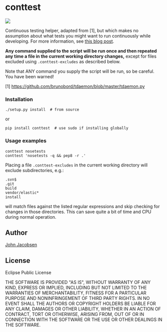 # conttest

<a href="https://travis-ci.org/eigenhombre/continuous-testing-helper"><img src="https://travis-ci.org/eigenhombre/continuous-testing-helper.svg?branch=master"></a>

Continuous testing helper, adapted from [1], but which makes no
assumption about what tests you might want to run continuously while
developing.  For more information, see
[this blog post](http://zerolib.com/continuous-testing.html).

**Any command supplied to the script will be run once and then
repeated any time a file in the current working directory changes,**
except for files excluded using `.conttest-excludes` as described below.

Note that ANY command you supply the script will be run, so be
careful.  You have been warned!

[1] https://github.com/brunobord/tdaemon/blob/master/tdaemon.py

### Installation

    ./setup.py install  # from source
or

    pip install conttest  # use sudo if installing globally

### Usage examples

    conttest nosetests
    conttest 'nosetests -q && pep8 -r .'

Placing a file `.conttest-excludes` in the current working directory
will exclude subdirectories, e.g.:

    .svn$
    .git
    build
    vendor/elastic*
    install

will match files against the listed regular expressions and skip checking
for changes in those directories.  This can save quite a bit of time and CPU
during normal operation.

## Author

[John Jacobsen](http://eigenhombre.com)

## License

Eclipse Public License

THE SOFTWARE IS PROVIDED "AS IS", WITHOUT WARRANTY OF ANY KIND, EXPRESS OR
IMPLIED, INCLUDING BUT NOT LIMITED TO THE WARRANTIES OF MERCHANTABILITY,
FITNESS FOR A PARTICULAR PURPOSE AND NONINFRINGEMENT OF THIRD PARTY RIGHTS. IN
NO EVENT SHALL THE AUTHORS OR COPYRIGHT HOLDERS BE LIABLE FOR ANY CLAIM,
DAMAGES OR OTHER LIABILITY, WHETHER IN AN ACTION OF CONTRACT, TORT OR
OTHERWISE, ARISING FROM, OUT OF OR IN CONNECTION WITH THE SOFTWARE OR THE USE
OR OTHER DEALINGS IN THE SOFTWARE.
